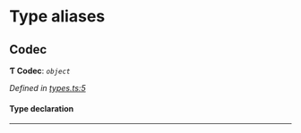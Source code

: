 

# Type aliases

<a id="codec"></a>

##  Codec

**Ƭ Codec**: *`object`*

*Defined in [types.ts:5](https://github.com/polkadot-js/common/blob/364a5d9/packages/trie-codec/src/types.ts#L5)*

#### Type declaration

___

